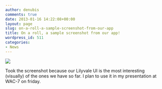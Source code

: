```yaml
---
author: denubis
comments: true
date: 2013-01-16 14:22:08+00:00
layout: page
slug: on-a-roll-a-sample-screenshot-from-our-app
title: On a roll, a sample screenshot from our app!
wordpress_id: 511
categories:
- News
---
```


[![](http://www.fedarch.org/wordpress/wp-content/uploads//2013/01/lily.jpg)](http://www.fedarch.org/wordpress/?attachment_id=512)

Took the screenshot because our Lilyvale UI is the most interesting (visually) of the ones we have so far. I plan to use it in my presentation at WAC-7 on friday.
